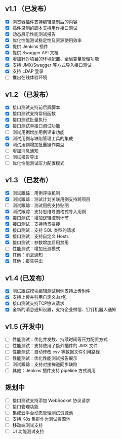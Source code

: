  ##  v1.1 （已发布）
 
- [x] 浏览器插件支持编辑录制后的内容
- [x] 插件录制的脚本支持用作接口测试
- [x] 动态展示性能测试报告
- [x] 优化性能测试稳定性及资源使用效率
- [x] 提供 Jenkins 插件
- [x] 提供 Swagger API 文档
- [x] 增加针对项目的环境配置、全局变量管理功能
- [x] 支持 JMX/Swagger 等方式导入接口测试
- [x] 支持 LDAP 登录
- [ ] 推出在线体验环境

## v1.2 （已发布）

- [x] 接口测试支持前后置脚本
- [x] 接口测试支持常用函数
- [x] 接口测试批量执行
- [x] 接口测试单接口调试功能
- [ ] 测试用例增加用例评审功能
- [x] 测试用例与缺陷管理工具的集成
- [x] 测试用例增加批量操作类型
- [ ] 增加消息通知
- [ ] 测试报告导出
- [ ] 优化性能测试压力配置模式

## v1.3 （已发布）
- [x] 测试跟踪：用例评审机制
- [x] 测试跟踪：测试计划关联用例支持跨项目
- [ ] 测试跟踪：测试用例支持贴图
- [x] 测试跟踪：支持思维导图格式导入用例
- [x] 接口测试：增加逻辑控制环节
- [x] 接口测试：支持场景拼接
- [x] 接口测试：支持 SQL 类型的请求
- [x] 接口测试：支持自定义 Hosts
- [x] 接口测试：参数增加启用禁用
- [ ] 性能测试：增加压测模式
- [x] 其他：消息通知
- [x] 其他：报告导出

## v1.4 (已发布）
- [x] 测试跟踪模块编辑测试用例支持上传附件
- [x] 支持上传并引用自定义Jar包
- [x] 接口测试支持TCP协议请求
- [x] 全新的消息通知设置，支持企业微信、钉钉机器人通知

## v1.5 (开发中)
- [ ] 性能测试：优化并发数、持续时间等压力配置方式
- [ ] 性能测试：支持使用了额外插件的 JMX 文件
- [ ] 性能测试：自动修改 csv 等数据文件引用路径
- [ ] 性能测试：优化性能测试报告展示
- [ ] 测试跟踪：支持对接禅道同步缺陷
- [ ] 其他：Jenkins 插件支持 pipeline 方式调用

## 规划中
- [ ] 接口测试支持添加 WebSocket 协议请求
- [ ] 接口管理功能
- [ ] 集成云平台动态管理测试资源池
- [ ] 支持 K8s 集群作为测试资源池
- [ ] 移动端测试支持
- [ ] UI 功能测试支持

